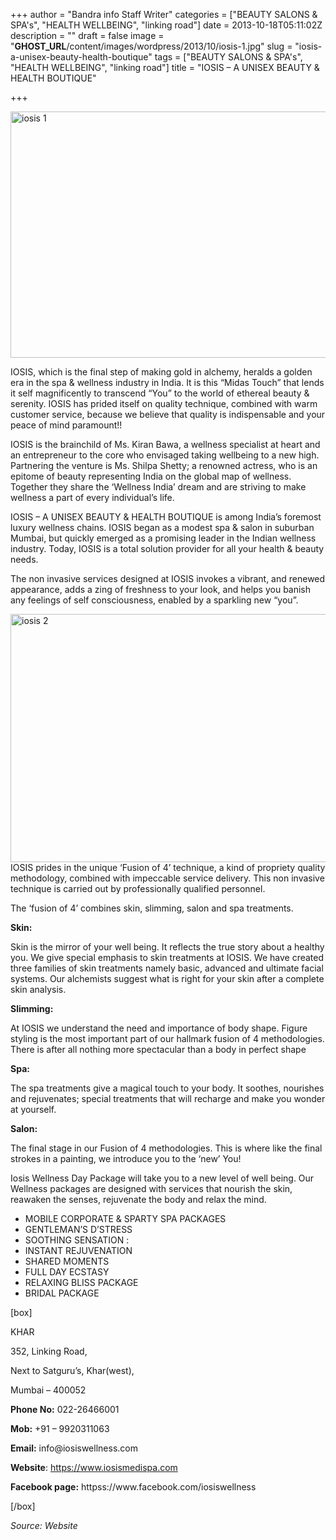 +++
author = "Bandra info Staff Writer"
categories = ["BEAUTY SALONS &amp; SPA's", "HEALTH WELLBEING", "linking road"]
date = 2013-10-18T05:11:02Z
description = ""
draft = false
image = "__GHOST_URL__/content/images/wordpress/2013/10/iosis-1.jpg"
slug = "iosis-a-unisex-beauty-health-boutique"
tags = ["BEAUTY SALONS &amp; SPA's", "HEALTH WELLBEING", "linking road"]
title = "IOSIS – A UNISEX BEAUTY & HEALTH BOUTIQUE"

+++


<p><a href="https://i0.wp.com/bandra.info/wp-content/uploads/2013/10/iosis-1.jpg?ssl=1"><img loading="lazy" class="size-full wp-image-4471 aligncenter" alt="iosis 1" src="https://i0.wp.com/bandra.info/wp-content/uploads/2013/10/iosis-1.jpg?resize=599%2C394&#038;ssl=1" width="599" height="394" srcset="https://i0.wp.com/bandra.info/wp-content/uploads/2013/10/iosis-1.jpg?w=599&amp;ssl=1 599w, https://i0.wp.com/bandra.info/wp-content/uploads/2013/10/iosis-1.jpg?resize=300%2C197&amp;ssl=1 300w" sizes="(max-width: 599px) 100vw, 599px" data-recalc-dims="1" /></a></p>
<p>IOSIS, which is the final step of making gold in alchemy, heralds a golden era in the spa &amp; wellness industry in India. It is this “Midas Touch” that lends it self magnificently to transcend “You” to the world of ethereal beauty &amp; serenity. IOSIS has prided itself on quality technique, combined with warm customer service, because we believe that quality is indispensable and your peace of mind paramount!!</p>
<p>IOSIS is the brainchild of Ms. Kiran Bawa, a wellness specialist at heart and an entrepreneur to the core who envisaged taking wellbeing to a new high. Partnering the venture is Ms. Shilpa Shetty; a renowned actress, who is an epitome of beauty representing India on the global map of wellness. Together they share the &#8216;Wellness India&#8217; dream and are striving to make wellness a part of every individual&#8217;s life.</p>
<p>IOSIS &#8211; A UNISEX BEAUTY &amp; HEALTH BOUTIQUE is among India&#8217;s foremost luxury wellness chains. IOSIS began as a modest spa &amp; salon in suburban Mumbai, but quickly emerged as a promising leader in the Indian wellness industry. Today, IOSIS is a total solution provider for all your health &amp; beauty needs.</p>
<p>The non invasive services designed at IOSIS invokes a vibrant, and renewed appearance, adds a zing of freshness to your look, and helps you banish any feelings of self consciousness, enabled by a sparkling new “you”.</p>
<p><a href="https://i2.wp.com/bandra.info/wp-content/uploads/2013/10/iosis-2.jpg?ssl=1"><img loading="lazy" class="size-full wp-image-4409 aligncenter" alt="iosis 2" src="https://i2.wp.com/bandra.info/wp-content/uploads/2013/10/iosis-2.jpg?resize=599%2C397&#038;ssl=1" width="599" height="397" srcset="https://i2.wp.com/bandra.info/wp-content/uploads/2013/10/iosis-2.jpg?w=599&amp;ssl=1 599w, https://i2.wp.com/bandra.info/wp-content/uploads/2013/10/iosis-2.jpg?resize=300%2C198&amp;ssl=1 300w" sizes="(max-width: 599px) 100vw, 599px" data-recalc-dims="1" /></a>IOSIS prides in the unique ‘Fusion of 4’ technique, a kind of propriety quality methodology, combined with impeccable service delivery. This non invasive technique is carried out by professionally qualified personnel.</p>
<p>The ‘fusion of 4’ combines skin, slimming, salon and spa treatments.</p>
<p><b>Skin:</b></p>
<p>Skin is the mirror of your well being. It reflects the true story about a healthy you. We give special emphasis to skin treatments at IOSIS. We have created three families of skin treatments namely basic, advanced and ultimate facial systems. Our alchemists suggest what is right for your skin after a complete skin analysis.</p>
<p><b>Slimming:</b></p>
<p>At IOSIS we understand the need and importance of body shape. Figure styling is the most important part of our hallmark fusion of 4 methodologies. There is after all nothing more spectacular than a body in perfect shape</p>
<p><b>Spa:</b></p>
<p>The spa treatments give a magical touch to your body. It soothes, nourishes and rejuvenates; special treatments that will recharge and make you wonder at yourself.</p>
<p><b>Salon:</b></p>
<p>The final stage in our Fusion of 4 methodologies. This is where like the final strokes in a painting, we introduce you to the ‘new’ You!</p>
<p>Iosis Wellness Day Package will take you to a new level of well being. Our Wellness packages are designed with services that nourish the skin, reawaken the senses, rejuvenate the body and relax the mind.</p>
<ul>
<li>MOBILE CORPORATE &amp; SPARTY SPA PACKAGES</li>
<li>GENTLEMAN&#8217;S D’STRESS</li>
<li>SOOTHING SENSATION :</li>
<li>INSTANT REJUVENATION</li>
<li>SHARED MOMENTS</li>
<li>FULL DAY ECSTASY</li>
<li>RELAXING BLISS PACKAGE</li>
<li>BRIDAL PACKAGE</li>
</ul>
<p>[box]</p>
<p>KHAR</p>
<p>352, Linking Road,</p>
<p>Next to Satguru&#8217;s, Khar(west),</p>
<p>Mumbai &#8211; 400052</p>
<p><strong>Phone No:</strong> 022-26466001</p>
<p><strong>Mob:</strong> +91 – 9920311063</p>
<p><strong>Email:</strong> info@iosiswellness.com</p>
<p><strong>Website</strong>: <a href="https://www.iosismedispa.com/">https://www.iosismedispa.com</a></p>
<p><strong>Facebook page:</strong> httpss://www.facebook.com/iosiswellness</p>
<p>[/box]</p>
<p><em>Source: Website</em></p>



